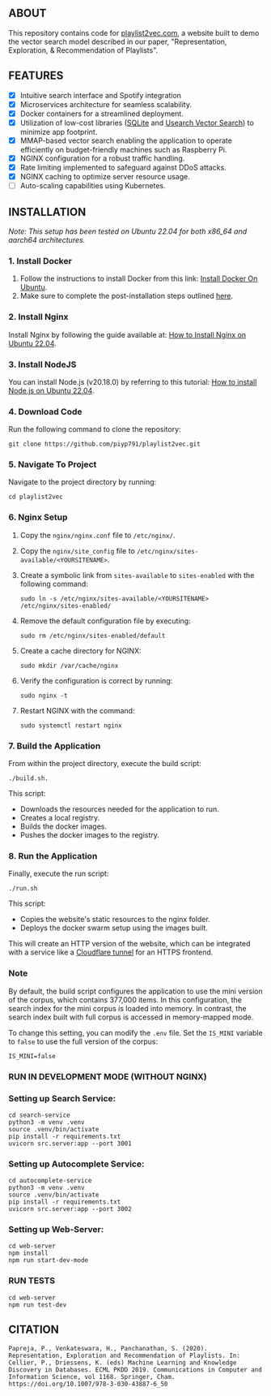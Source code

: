 ## ABOUT

This repository contains code for [playlist2vec.com](https://playlist2vec.com/), a website built to demo the vector search model described in our paper, "Representation, Exploration, & Recommendation of Playlists". 

## FEATURES

- [x] Intuitive search interface and Spotify integration
- [x] Microservices architecture for seamless scalability.
- [x] Docker containers for a streamlined deployment.
- [x] Utilization of low-cost libraries ([SQLite](https://www.sqlite.org/) and [Usearch Vector Search](https://github.com/unum-cloud/usearch)) to minimize app footprint.
- [x] MMAP-based vector search enabling the application to operate efficiently on budget-friendly machines such as Raspberry Pi.
- [x] NGINX configuration for a robust traffic handling.
- [x] Rate limiting implemented to safeguard against DDoS attacks.
- [x] NGINX caching to optimize server resource usage.
- [ ] Auto-scaling capabilities using Kubernetes.

## INSTALLATION

*Note: This setup has been tested on Ubuntu 22.04 for both x86_64 and aarch64 architectures.*

### 1. Install Docker
1. Follow the instructions to install Docker from this link: [Install Docker On Ubuntu](https://docs.docker.com/engine/install/ubuntu/).
2. Make sure to complete the post-installation steps outlined [here](https://docs.docker.com/engine/install/linux-postinstall/).

### 2. Install Nginx
Install Nginx by following the guide available at: [How to Install Nginx on Ubuntu 22.04](https://www.digitalocean.com/community/tutorials/how-to-install-nginx-on-ubuntu-22-04).

### 3. Install NodeJS

You can install Node.js (v20.18.0) by referring to this tutorial: [How to install Node.js on Ubuntu 22.04](https://www.digitalocean.com/community/tutorials/how-to-install-node-js-on-ubuntu-22-04).

### 4. Download Code

Run the following command to clone the repository:

```
git clone https://github.com/piyp791/playlist2vec.git
```

### 5. Navigate To Project
Navigate to the project directory by running:

```
cd playlist2vec
```

### 6. Nginx Setup
1. Copy the `nginx/nginx.conf` file to `/etc/nginx/`.
2. Copy the `nginx/site_config` file to `/etc/nginx/sites-available/<YOURSITENAME>`.
3. Create a symbolic link from `sites-available` to `sites-enabled` with the following command:

    ```
    sudo ln -s /etc/nginx/sites-available/<YOURSITENAME> /etc/nginx/sites-enabled/
    ```

4. Remove the default configuration file by executing: 

    ```
    sudo rm /etc/nginx/sites-enabled/default
    ```
5. Create a cache directory for NGINX:

    ```
    sudo mkdir /var/cache/nginx
    ```

6. Verify the configuration is correct by running:

    ```
    sudo nginx -t
    ```

7. Restart NGINX with the command:

    ```
    sudo systemctl restart nginx
    ```

### 7. Build the Application

From within the project directory, execute the build script:
```
./build.sh.
```

This script:
- Downloads the resources needed for the application to run.
- Creates a local registry.
- Builds the docker images.
- Pushes the docker images to the registry. 

### 8. Run the Application

Finally, execute the run script:
```
./run.sh
```

This script:
- Copies the website's static resources to the nginx folder.
- Deploys the docker swarm setup using the images built. 

This will create an HTTP version of the website, which can be integrated with a service like a [Cloudflare tunnel](https://www.cloudflare.com/en-ca/products/tunnel/) for an HTTPS frontend.

### Note
By default, the build script configures the application to use the mini version of the corpus, which contains 377,000 items. In this configuration, the search index for the mini corpus is loaded into memory. In contrast, the search index built with full corpus is accessed in memory-mapped mode.

To change this setting, you can modify the `.env` file. Set the `IS_MINI` variable to `false` to use the full version of the corpus:

```
IS_MINI=false
```

### RUN IN DEVELOPMENT MODE (WITHOUT NGINX)

### Setting up Search Service:
```
cd search-service
python3 -m venv .venv
source .venv/bin/activate
pip install -r requirements.txt
uvicorn src.server:app --port 3001
```

### Setting up Autocomplete Service:
```
cd autocomplete-service
python3 -m venv .venv
source .venv/bin/activate
pip install -r requirements.txt
uvicorn src.server:app --port 3002
```
### Setting up Web-Server:
```
cd web-server
npm install
npm run start-dev-mode
```

### RUN TESTS

```
cd web-server
npm run test-dev
```

## CITATION

```
Papreja, P., Venkateswara, H., Panchanathan, S. (2020). Representation, Exploration and Recommendation of Playlists. In: Cellier, P., Driessens, K. (eds) Machine Learning and Knowledge Discovery in Databases. ECML PKDD 2019. Communications in Computer and Information Science, vol 1168. Springer, Cham. https://doi.org/10.1007/978-3-030-43887-6_50
```
